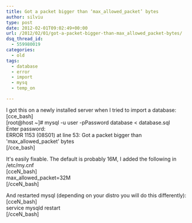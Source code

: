 ```yaml
---
title: Got a packet bigger than ‘max_allowed_packet’ bytes
author: silviu
type: post
date: 2012-02-01T09:02:49+00:00
url: /2012/02/01/got-a-packet-bigger-than-max_allowed_packet-bytes/
dsq_thread_id:
  - 559980019
categories:
  - old
tags:
  - database
  - error
  - import
  - mysq
  - temp_on

---
```

I got this on a newly installed server when I tried to import a database:  
[cce_bash]  
[root@host ~]# mysql -u user -pPassword database < database.sql  
Enter password:  
ERROR 1153 (08S01) at line 53: Got a packet bigger than 'max\_allowed\_packet' bytes  
[/cce_bash]

It's easily fixable. The default is probably 16M, I added the following in /etc/my.cnf  
[cceN_bash]  
max\_allowed\_packet=32M  
[/cceN_bash]

And restarted mysql (depending on your distro you will do this differently):  
[cceN_bash]  
service mysqld restart  
[/cceN_bash]